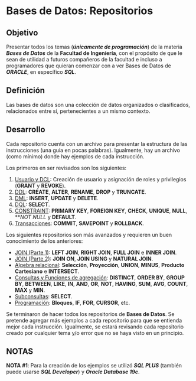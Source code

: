 # Bases de Datos: Repositorios

Objetivo
--------------------------------------------------------------------------------------------------------------------------------------------------------
Presentar todos los temas (***únicamente de programación***) de la materia ***Bases de Datos*** de la **Facultad de Ingeniería**, con el propósito de que le sean de utilidad a futuros compañeros de la facultad e incluso a programadores que quieran comenzar con a ver Bases de Datos de ***ORACLE***, en específico ***SQL***.

Definición
--------------------------------------------------------------------------------------------------------------------------------------------------------
Las bases de datos son una colección de datos organizados o clasificados, relacionados entre sí, pertenecientes a un mismo contexto.

Desarrollo
--------------------------------------------------------------------------------------------------------------------------------------------------------
Cada repositorio cuenta con un archivo para presentar la estructura de las instrucciones (una guía en pocas palabras). Igualmente, hay un archivo (como mínimo) donde hay ejemplos de cada instrucción.

Los primeros en ser revisados son los siguientes:
1. [Usuario y DCL](https://github.com/BarrigueteHector/Bases-de-Datos-Usuario-y-DCL): Creación de usuario y asignación de roles y privilegios (**GRANT** y **REVOKE**).
2. [DDL](https://github.com/BarrigueteHector/Bases-de-Datos-DDL): **CREATE**, **ALTER**, **RENAME**, **DROP** y **TRUNCATE**.
3. [DML](https://github.com/BarrigueteHector/Bases-de-Datos-DML): **INSERT**, **UPDATE** y **DELETE**.
5. [DQL](https://github.com/BarrigueteHector/Bases-de-Datos-DQL): **SELECT**.
4. [CONSTRAINT](https://github.com/BarrigueteHector/Bases-de-Datos-CONSTRAINT): **PRIMARY KEY**, **FOREIGN KEY**, **CHECK**, **UNIQUE**, **NULL**, ***NOT NULL* y **DEFAULT**.
6. [Transacciones](https://github.com/BarrigueteHector/Bases-de-Datos-Transaction-Control): **COMMIT**, **SAVEPOINT** y **ROLLBACK**.

Los siguientes repositorios son más avanzados y requieren un buen conocimiento de los anteriores:

- [JOIN (Parte 1)](https://github.com/BarrigueteHector/Bases-de-Datos-JOIN-Parte-1): **LEFT JOIN**, **RIGHT JOIN**, **FULL JOIN** e **INNER JOIN**.
- [JOIN (Parte 2)](https://github.com/BarrigueteHector/Bases-de-Datos-JOIN-Parte-2): **JOIN ON**, **JOIN USING** y **NATURAL JOIN**.
- [Algebra relacional](https://github.com/BarrigueteHector/Bases-de-Datos-Algebra-relacional): **Selección**, **Proyección**, **UNION**, **MINUS**, **Producto Cartesiano** e **INTERSECT**.
- [Consultas y Funciones de agregación](https://github.com/BarrigueteHector/Bases-de-Datos-Consultas-y-Funciones-de-agregacion): **DISTINCT**, **ORDER BY**, **GROUP BY**, **BETWEEN**, **LIKE**, **IN**, **AND**, **OR**, **NOT**, **HAVING**, **SUM**, **AVG**, **COUNT**, **MAX** y **MIN**.
- [Subconsultas](https://github.com/BarrigueteHector/Bases-de-Datos-Subconsultas): **SELECT**.
- [Programación](https://github.com/BarrigueteHector/Bases-de-Datos-Programacion): **Bloques**, **IF**, **FOR**, **CURSOR**, etc.

Se terminaron de hacer todos los repositorios de **Bases de Datos**. Se pretende agregar más ejemplos a cada repositorio para que se entienda mejor cada instrucción. Igualmente, se estará revisando cada repositorio creado por cualquier tema y/o error que no se haya visto en un principio.

NOTAS
--------------------------------------------------------------------------------------------------------------------------------------------------------
**NOTA #1**: Para la creación de los ejemplos se utilizó ***SQL PLUS*** (también puede usarse ***SQL Developer***) y ***Oracle Database 19c***. 
